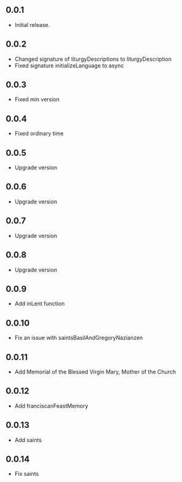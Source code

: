 ## 0.0.1

* Initial release.

## 0.0.2

* Changed signature of liturgyDescriptions to liturgyDescription
* Fixed signature initializeLanguage to async

## 0.0.3

* Fixed min version

## 0.0.4

* Fixed ordinary time

## 0.0.5

* Upgrade version

## 0.0.6

* Upgrade version

## 0.0.7

* Upgrade version

## 0.0.8
* Upgrade version

## 0.0.9
* Add inLent function

## 0.0.10
* Fix an issue with saintsBasilAndGregoryNazianzen

## 0.0.11
* Add Memorial of the Blessed Virgin Mary, Mother of the Church

## 0.0.12
* Add franciscanFeastMemory

## 0.0.13
* Add saints

## 0.0.14
* Fix saints